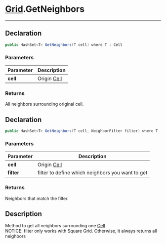 # [Grid](GridSystem.md##GRID-INCLUDES).GetNeighbors
---
## Declaration
```csharp
public HashSet<T> GetNeighbors(T cell) where T : Cell
```

### Parameters
| Parameter  | Description                                 |
|------------|---------------------------------------------|
| **cell**   | Origin [Cell](GridSystem.md##CELL-INCLUDES) |        

### Returns
All neighbors surrounding original cell.

## Declaration
```csharp
public HashSet<T> GetNeighbors(T cell, NeighborFilter filter) where T : Cell
```

### Parameters
| Parameter  | Description                                   |
|------------|-----------------------------------------------|
| **cell**   | Origin [Cell](GridSystem.md##CELL-INCLUDES)   |
| **filter** | filter to define which neighbors you want to get |

### Returns
Neighbors that match the filter.

## Description
Method to get all neighbors surrounding one [Cell](GridSystem.md##CELL-INCLUDES)<br/>
NOTICE: filter only works with Square Grid. Otherwise, it always returns all neighbors